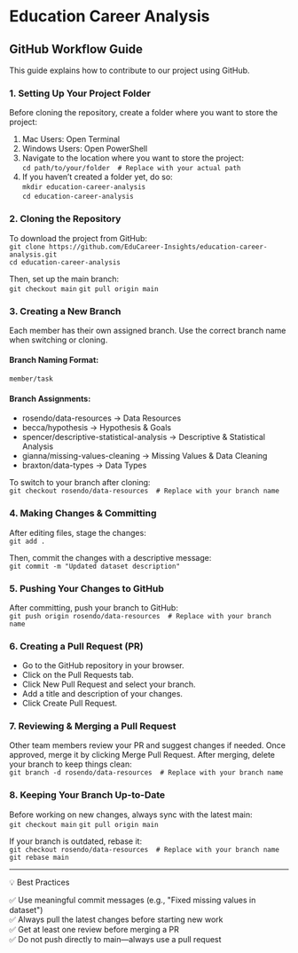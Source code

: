 # Education Career Analysis

## GitHub Workflow Guide

This guide explains how to contribute to our project using GitHub.

### 1. Setting Up Your Project Folder

Before cloning the repository, create a folder where you want to store the project:
1. Mac Users: Open Terminal
2. Windows Users: Open PowerShell
3. Navigate to the location where you want to store the project:           
    `cd path/to/your/folder  # Replace with your actual path`      
4. If you haven’t created a folder yet, do so:       
    `mkdir education-career-analysis`        
    `cd education-career-analysis`       

### 2. Cloning the Repository

To download the project from GitHub:         
`git clone https://github.com/EduCareer-Insights/education-career-analysis.git`        
`cd education-career-analysis`

Then, set up the main branch:         
`git checkout main`
`git pull origin main`

### 3. Creating a New Branch

Each member has their own assigned branch. Use the correct branch name when switching or cloning.

#### Branch Naming Format:       
`member/task`

#### Branch Assignments:

- rosendo/data-resources → Data Resources
- becca/hypothesis → Hypothesis & Goals
- spencer/descriptive-statistical-analysis → Descriptive & Statistical Analysis
- gianna/missing-values-cleaning → Missing Values & Data Cleaning
- braxton/data-types → Data Types

To switch to your branch after cloning:       
`git checkout rosendo/data-resources  # Replace with your branch name`

### 4. Making Changes & Committing

After editing files, stage the changes:       
`git add .`

Then, commit the changes with a descriptive message:       
`git commit -m "Updated dataset description"`

### 5. Pushing Your Changes to GitHub

After committing, push your branch to GitHub:         
`git push origin rosendo/data-resources  # Replace with your branch name`

### 6. Creating a Pull Request (PR)

- Go to the GitHub repository in your browser.
- Click on the Pull Requests tab.
- Click New Pull Request and select your branch.
- Add a title and description of your changes.
- Click Create Pull Request.

### 7. Reviewing & Merging a Pull Request

Other team members review your PR and suggest changes if needed.
Once approved, merge it by clicking Merge Pull Request.
After merging, delete your branch to keep things clean:       
`git branch -d rosendo/data-resources  # Replace with your branch name`

### 8. Keeping Your Branch Up-to-Date

Before working on new changes, always sync with the latest main:      
`git checkout main`
`git pull origin main`

If your branch is outdated, rebase it:       
`git checkout rosendo/data-resources  # Replace with your branch name`
`git rebase main`
         
---      
         
💡 Best Practices

✅ Use meaningful commit messages (e.g., "Fixed missing values in dataset")        
✅ Always pull the latest changes before starting new work      
✅ Get at least one review before merging a PR      
✅ Do not push directly to main—always use a pull request      